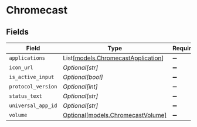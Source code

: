# Chromecast


## Fields

| Field                                                                    | Type                                                                     | Required                                                                 | Description                                                              |
| ------------------------------------------------------------------------ | ------------------------------------------------------------------------ | ------------------------------------------------------------------------ | ------------------------------------------------------------------------ |
| `applications`                                                           | List[[models.ChromecastApplication](../models/chromecastapplication.md)] | :heavy_minus_sign:                                                       | N/A                                                                      |
| `icon_url`                                                               | *Optional[str]*                                                          | :heavy_minus_sign:                                                       | N/A                                                                      |
| `is_active_input`                                                        | *Optional[bool]*                                                         | :heavy_minus_sign:                                                       | N/A                                                                      |
| `protocol_version`                                                       | *Optional[int]*                                                          | :heavy_minus_sign:                                                       | N/A                                                                      |
| `status_text`                                                            | *Optional[str]*                                                          | :heavy_minus_sign:                                                       | N/A                                                                      |
| `universal_app_id`                                                       | *Optional[str]*                                                          | :heavy_minus_sign:                                                       | N/A                                                                      |
| `volume`                                                                 | [Optional[models.ChromecastVolume]](../models/chromecastvolume.md)       | :heavy_minus_sign:                                                       | N/A                                                                      |